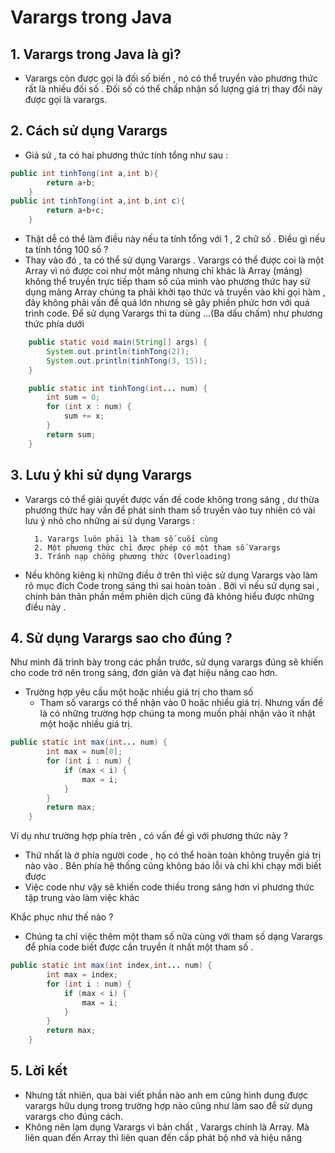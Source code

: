 # Varargs trong Java 
## 1. Varargs trong Java là gì?
- Varargs còn được gọi là đối số biến , nó có thể truyền vào phương thức rất là nhiều đối số .  Đối số có thể chấp nhận số lượng giá trị thay đổi này được gọi là varargs.
## 2. Cách sử dụng Varargs
- Giả sử , ta có hai phương thức tính tổng như sau : 
```Java
public int tinhTong(int a,int b){
        return a+b;
    }
public int tinhTong(int a,int b,int c){
        return a+b+c;
    }
```
- Thật dễ có thể làm điều này nếu ta tính tổng với 1 , 2 chữ số . Điều gì nếu ta tính tổng 100 số ?
- Thay vào đó , ta có thể sử dụng Varargs  . Varargs có thể được coi là một Array vì nó được coi như một mảng nhưng chỉ khác là Array (mảng) không thể truyền trực tiếp tham số của mình vào phương thức hay sử dụng mảng Array chúng ta phải khởi tạo thức và truyền vào khi gọi hàm , đây không phải vấn đề quá lớn nhưng sẽ gây phiền phức hơn với quá trình code. Để sử dụng Varargs thì ta dùng ...(Ba dấu chấm) như phương thức phía dưới

```Java
    public static void main(String[] args) {
        System.out.println(tinhTong(2));
        System.out.println(tinhTong(3, 15));
    }

    public static int tinhTong(int... num) {
        int sum = 0;
        for (int x : num) {
            sum += x;
        }
        return sum;
    }
```
## 3. Lưu ý khi sử dụng Varargs  
- Varargs có thể giải quyết được vấn đề code không trong sáng , dư thừa phương thức hay vấn đề phát sinh tham số truyền vào tuy nhiên có vài lưu ý nhỏ cho những ai sử dụng Varargs :

        1. Varargs luôn phải là tham số cuối cùng
        2. Một phương thức chỉ được phép có một tham số Varargs
        3. Tránh nạp chồng phương thức (Overloading)
- Nếu không kiêng kị những điều ở trên thì việc sử dụng Varargs vào làm rõ mục đích Code trong sáng thì sai hoàn toàn . Bởi vì nếu sử dụng sai , chính bản thân phần mềm phiên dịch cũng đã không hiểu được những điều này .

## 4. Sử dụng Varargs sao cho đúng ? 
Như mình đã trình bày trong các phần trước, sử dụng varargs đúng sẽ khiến cho code trở nên trong sáng, đơn giản và đạt hiệu năng cao hơn.
- Trường hợp yêu cầu một hoặc nhiều giá trị cho tham số
  - Tham số varargs có thể nhận vào 0 hoặc nhiều giá trị. Nhưng vấn đề là có những trường hợp chúng ta mong muốn phải nhận vào ít nhật một hoặc nhiều giá trị.
```Java
public static int max(int... num) {
        int max = num[0];
        for (int i : num) {
            if (max < i) {
                max = i;
            }
        }
        return max;
    }
```
Ví dụ như trường hợp phía trên , có vấn đề gì với phương thức này ?
- Thứ nhất là ở phía người code , họ có thể hoàn toàn không truyền giá trị nào vào . Bên phía hệ thống cũng không báo lỗi và chỉ khi chạy mới biết được
- Việc code như vậy sẽ khiến code thiếu trong sáng hơn vì phương thức tập trung vào làm việc khác

Khắc phục như thế nào ?
- Chúng ta chỉ việc thêm một tham số nữa cùng với tham số dạng Varargs để phía code biết được cần truyền ít nhất một tham số .
```Java
public static int max(int index,int... num) {
        int max = index;
        for (int i : num) {
            if (max < i) {
                max = i;
            }
        }
        return max;
    }
```
## 5. Lời kết
- Nhưng tất nhiên, qua bài viết phần nào anh em cũng hình dung được varargs hữu dụng trong trường hợp nào cũng như làm sao để sử dụng varargs cho đúng cách.
- Không nên lạm dụng Varargs vì bản chất ,  Varargs chính là Array. Mà liên quan đến Array thì liên quan đến cấp phát bộ nhớ và hiệu năng 
